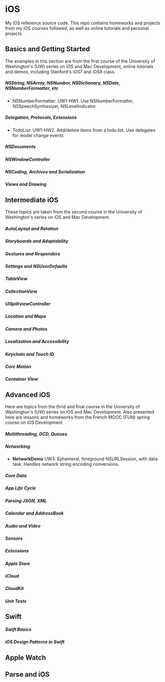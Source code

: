 # iOS
My iOS reference source code. This repo contains homeworks and projects from my iOS courses followed, as well as online tutorials and personal projects

## Basics and Getting Started
The examples in this section are from the first course of the University of Washington's (UW) series on iOS and Mac Development, online tutorials and demos, including Stanford's iOS7 and iOS8 class.

##### NSString, NSArray, NSNumber, NSDictionary, NSDate, NSNumberFormatter, etc
- NSNumberFormatter: UW1-HW1. Use NSNumberFormatter, NSSpeechSynthesizer, NSLevelIndicator

##### Delegation, Protocols, Extensions
- TodoList: UW1-HW2. Add/delete items from a todo list. Use delegates for model change events

##### NSDocuments
##### NSWindowController
##### NSCoding, Archives and Serialization
##### Views and Drawing

## Intermediate iOS
These topics are taken from the second course in the University of Washington's series on iOS and Mac Development.

##### AutoLayout and Rotation
##### Storyboards and Adaptability
##### Gestures and Responders
##### Settings and NSUserDefaults
##### TableView
##### CollectionView
##### UISplitviewController
##### Location and Maps
##### Camera and Photos
##### Localization and Accessibility
##### Keychain and Touch ID
##### Core Motion
##### Container View

## Advanced iOS
Here are topics from the thrid and final course in the University of Washington's (UW) series on iOS and Mac Development. Also presented here are lessons and homeworks from the French MOOC (FUN) spring course on iOS Development

##### Multithreading, GCD, Queues
##### Networking
- **NetworkDemo** UW3: Ephemeral, foreground NSURLSession, with data task. Handles network string encoding conversions.

##### Core Data
##### App Life Cycle
##### Parsing JSON, XML
##### Calendar and AddressBook
##### Audio and Video
##### Sensors
##### Extensions
##### Apple Store
##### iCloud
##### CloudKit
##### Unit Tests

## Swift 
##### Swift Basics
##### iOS Design Patterns in Swift

## Apple Watch

## Parse and iOS

